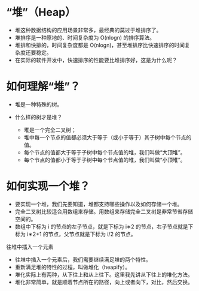 # “堆”（Heap）

*   堆这种数据结构的应用场景非常多，最经典的莫过于堆排序了。
*   堆排序是一种原地的、时间复杂度为 O(nlogn) 的排序算法。
*   堆排和快排的，时间复杂度都是 O(nlogn)，甚至堆排序比快速排序的时间复杂度还要稳定。
*   在实际的软件开发中，快速排序的性能要比堆排序好，这是为什么呢？

# 如何理解“堆”？

*   堆是一种特殊的树。
*   什么样的树才是堆？

    *   堆是一个完全二叉树；
    *   堆中每一个节点的值都必须大于等于（或小于等于）其子树中每个节点的值。
    *   每个节点的值都大于等于子树中每个节点值的堆，我们叫做“大顶堆”。
    *   每个节点的值都小于等于子树中每个节点值的堆，我们叫做“小顶堆”。

# 如何实现一个堆？

*   要实现一个堆，我们先要知道，堆都支持哪些操作以及如何存储一个堆。
*   完全二叉树比较适合用数组来存储。用数组来存储完全二叉树是非常节省存储空间的。
*   数组中下标为 i 的节点的左子节点，就是下标为 i∗2 的节点，右子节点就是下标为 i∗2+1 的节点，父节点就是下标为 i/2 的节点。

往堆中插入一个元素

*   往堆中插入一个元素后，我们需要继续满足堆的两个特性。
*   重新满足堆的特性的过程，叫做堆化（heapify）。
*   堆化实际上有两种，从下往上和从上往下。这里我先讲从下往上的堆化方法。
*   堆化非常简单，就是顺着节点所在的路径，向上或者向下，对比，然后交换。
